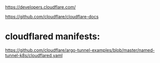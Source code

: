 
https://developers.cloudflare.com/

https://github.com/cloudflare/cloudflare-docs

# cloudflared manifests:
https://github.com/cloudflare/argo-tunnel-examples/blob/master/named-tunnel-k8s/cloudflared.yaml
